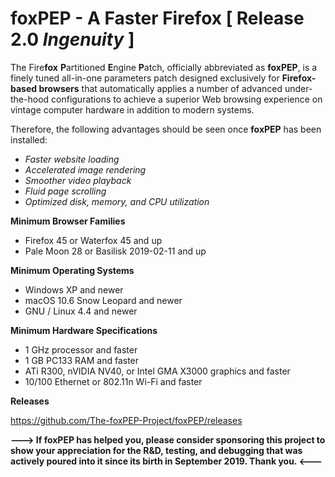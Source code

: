 # foxPEP - A Faster Firefox [ Release 2.0 *Ingenuity* ]

The Fire<b>fox</b> <b>P</b>artitioned <b>E</b>ngine <b>P</b>atch, officially abbreviated as <b>foxPEP</b>, is a finely tuned all-in-one parameters patch designed exclusively for <b>Firefox-based browsers</b> that automatically applies a number of advanced under-the-hood configurations to achieve a superior Web browsing experience on vintage computer hardware in addition to modern systems.

Therefore, the following advantages should be seen once <b>foxPEP</b> has been installed:

- *Faster website loading*
- *Accelerated image rendering*
- *Smoother video playback*
- *Fluid	page scrolling*
- *Optimized disk, memory, and CPU utilization*

<b>Minimum Browser Families</b>

- Firefox 45 or Waterfox 45 and up
- Pale Moon 28 or Basilisk 2019-02-11 and up

<b>Minimum Operating Systems</b>

- Windows XP and newer
- macOS 10.6 Snow Leopard and newer
- GNU / Linux 4.4 and newer

<b>Minimum Hardware Specifications</b>

- 1 GHz processor and faster
- 1 GB PC133 RAM and faster
- ATi R300, nVIDIA NV40, or Intel GMA X3000 graphics and faster
- 10/100 Ethernet or 802.11n Wi-Fi and faster

<b>Releases</b>

https://github.com/The-foxPEP-Project/foxPEP/releases

<b>---> If foxPEP has helped you, please consider sponsoring this project to show your appreciation for the R&D, testing, and debugging that was actively poured into it since its birth in September 2019. Thank you. <---</b>
